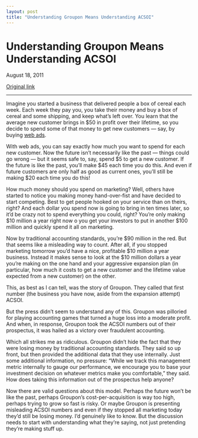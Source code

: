 ```yaml
---
layout: post
title: "Understanding Groupon Means Understanding ACSOI"
---
```

Understanding Groupon Means Understanding ACSOI
===============================================

August 18, 2011

[Original link](http://www.aaronsw.com/weblog/acsoi)

* * * * *

Imagine you started a business that delivered people a box of cereal
each week. Each week they pay you, you take their money and buy a box of
cereal and some shipping, and keep what’s left over. You learn that the
average new customer brings in \$50 in profit over their lifetime, so
you decide to spend some of that money to get new customers — say, by
buying [web ads](http://www.aaronsw.com/weblog/adlogic).

With web ads, you can say exactly how much you want to spend for each
new customer. Now the future isn’t necessarily like the past — things
could go wrong — but it seems safe to, say, spend \$5 to get a new
customer. If the future is like the past, you’ll make \$45 each time you
do this. And even if future customers are only half as good as current
ones, you’ll still be making \$20 each time you do this!

How much money should you spend on marketing? Well, others have started
to notice you making money hand-over-fist and have decided to start
competing. Best to get people hooked on your service than on theirs,
right? And each dollar you spend now is going to bring in ten times
later, so it’d be crazy not to spend everything you could, right? You’re
only making \$10 million a year right now o you get your investors to
put in another \$100 million and quickly spend it all on marketing.

Now by traditional accounting standards, you’re \$90 million in the red.
But that seems like a misleading way to count. After all, if you stopped
marketing tomorrow you’d have a nice, profitable \$10 million a year
business. Instead it makes sense to look at the \$10 million dollars a
year you’re making on the one hand and your aggressive expansion plan
(in particular, how much it costs to get a new customer and the lifetime
value expected from a new customer) on the other.

This, as best as I can tell, was the story of Groupon. They called that
first number (the business you have now, aside from the expansion
attempt) ACSOI.

But the press didn’t seem to understand any of this. Groupon was
pilloried for playing accounting games that turned a huge loss into a
moderate profit. And when, in response, Groupon took the ACSOI numbers
out of their prospectus, it was hailed as a victory over fraudulent
accounting.

Which all strikes me as ridiculous. Groupon didn’t hide the fact that
they were losing money by traditional accounting standards. They said so
up front, but then provided the additional data that they use
internally. Just some additional information, no pressure: “While we
track this management metric internally to gauge our performance, we
encourage you to base your investment decision on whatever metrics make
you comfortable,” they said. How does taking this information out of the
prospectus help anyone?

Now there are valid questions about this model. Perhaps the future won’t
be like the past, perhaps Groupon’s cost-per-acquisition is way too
high, perhaps trying to grow so fast is risky. Or maybe Groupon is
presenting misleading ACSOI numbers and even if they stopped all
marketing today they’d still be losing money. I’d genuinely like to
know. But the discussion needs to start with understanding what they’re
saying, not just pretending they’re making stuff up.
